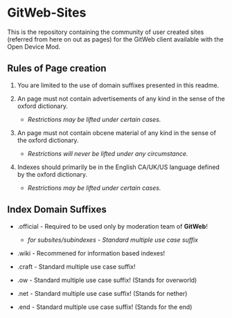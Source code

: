 # GitWeb-Sites
This is the repository containing the community of user created sites (referred from here on out as pages) for the GitWeb client available with the Open Device Mod.

## Rules of Page creation
1. You are limited to the use of domain suffixes presented in this readme.

2. An page must not contain advertisements of any kind in the sense of the oxford dictionary.
    - *Restrictions may be lifted under certain cases.*
    
3. An page must not contain obcene material of any kind in the sense of the oxford dictionary.
    - *Restrictions will never be lifted under any circumstance.*

4. Indexes should primarily be in the English CA/UK/US language defined by the oxford dictionary.
    - *Restrictions may be lifted under certain cases.*
    

## Index Domain Suffixes
- .official - Required to be used only by moderation team of **GitWeb**!
    - *for subsites/subindexes - Standard multiple use case suffix*
    
- .wiki - Recommened for information based indexes!

- .craft - Standard multiple use case suffix!

- .ow - Standard multiple use case suffix! (Stands for overworld)

- .net - Standard multiple use case suffix! (Stands for nether)

- .end - Standard multiple use case suffix! (Stands for the end)

